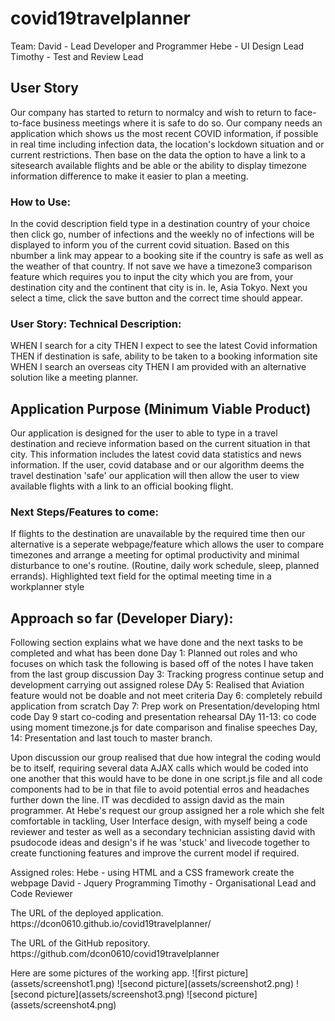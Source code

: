 # covid19travelplanner
Team:
    David - Lead Developer and Programmer
    Hebe - UI Design Lead
    Timothy - Test and Review Lead

## User Story
Our company has started to return to normalcy and wish to return to face-to-face business meetings where it is safe to do so.  Our company needs an application which shows us the most recent COVID information, if possible in real time including infection data, the location's lockdown situation and or current restrictions.    Then base on the data the option to have a link to a sitesearch available flights and be able or the ability to display timezone information difference to make it easier to plan a meeting.

### How to Use:
In the covid description field type in a destination country of your choice then click go, number of infections and the weekly no of infections will be displayed to inform you of the current covid situation.  Based on this nbumber a link may appear to a booking site if the country is safe as well as the weather of that country.  If not save we have a timezone3 comparison feature which requires you to input the city which you are from, your destination city and the continent that city is in.  Ie, Asia Tokyo.  Next you select a time, click the save button and the correct time should appear.   

### User Story: Technical Description:
WHEN I search for a city
THEN I expect to see the latest Covid information
THEN if destination is safe, ability to be taken to a booking information site
WHEN I search an overseas city 
THEN I am provided with an alternative solution like a meeting planner.

## Application Purpose (Minimum Viable Product)
Our application is designed for the user to able to type in a travel destination and recieve information based on the current situation in that city. This information includes the latest covid data statistics and news information.  If the user, covid database and or our algorithm deems the travel destination 'safe' our application will then allow the user to view available flights with a link to an official booking flight.

### Next Steps/Features to come:
If flights to the destination are unavailable by the required time then our alternative is a seperate webpage/feature which allows the user to compare timezones and arrange a meeting for optimal productivity and minimal disturbance to one's routine. (Routine, daily work schedule, sleep, planned errands).  Highlighted text field for the optimal meeting time in a workplanner style

## Approach so far (Developer Diary):
Following section explains what we have done and the next tasks to be completed and what has been done
Day 1:  Planned out roles and who focuses on which task the following is based off of the notes I have taken from the last group discussion
Day 3: Tracking progress continue setup and development carrying out assigned rolese
DAy 5: Realised that Aviation feature would not be doable and not meet criteria
Day 6: completely rebuild application from scratch
Day 7: Prep work on Presentation/developing html code
Day 9 start co-coding and presentation rehearsal
DAy 11-13: co code using moment timezone.js for date comparison and finalise speeches 
Day, 14: Presentation and last touch to master branch.
    
Upon discussion our group realised that due how integral the coding would be to itself, requiring several data AJAX calls which would be coded into one another that this would have to be done in one script.js file and all code components had to be in that file to avoid potential erros and headaches further down the line.  IT was decdided to assign david as the main programmer.  At Hebe's request our group assigned her a role which she felt comfortable in tackling, User Interface design, with myself being a code reviewer and tester as well as a secondary technician assisting david with psudocode ideas and design's if he was 'stuck' and livecode together to create functioning features and improve the current model if required. 

Assigned roles:
Hebe - using HTML and a CSS framework create the webpage
David - Jquery Programming
Timothy - Organisational Lead and Code Reviewer 

<p>The URL of the deployed application.
https://dcon0610.github.io/covid19travelplanner/</p>


<p>The URL of the GitHub repository.
https://github.com/dcon0610/covid19travelplanner</p>
Here are some pictures of the working app.
![first picture](assets/screenshot1.png)
![second picture](assets/screenshot2.png)
![second picture](assets/screenshot3.png)
![second picture](assets/screenshot4.png)